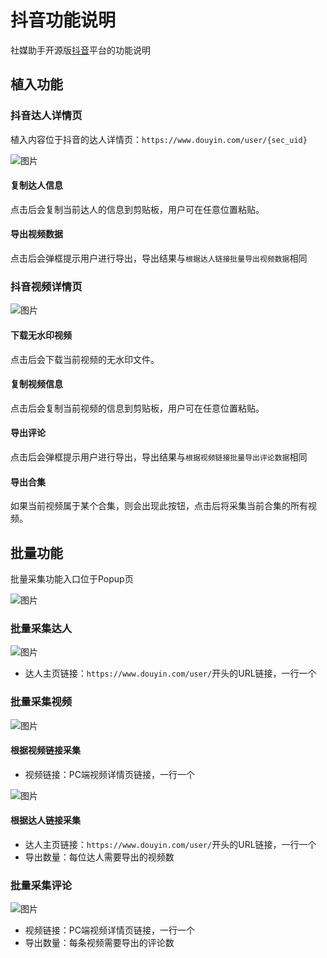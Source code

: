 # 抖音功能说明

社媒助手开源版[抖音](https://www.douyin.com)平台的功能说明

## 植入功能

### 抖音达人详情页

植入内容位于抖音的达人详情页：`https://www.douyin.com/user/{sec_uid}`

![图片](./images/dy/user.png)

#### 复制达人信息

点击后会复制当前达人的信息到剪贴板，用户可在任意位置粘贴。

#### 导出视频数据

点击后会弹框提示用户进行导出，导出结果与`根据达人链接批量导出视频数据`相同

### 抖音视频详情页

![图片](./images/dy/video.png)

#### 下载无水印视频

点击后会下载当前视频的无水印文件。

#### 复制视频信息

点击后会复制当前视频的信息到剪贴板，用户可在任意位置粘贴。

#### 导出评论

点击后会弹框提示用户进行导出，导出结果与`根据视频链接批量导出评论数据`相同

#### 导出合集

如果当前视频属于某个合集，则会出现此按钮，点击后将采集当前合集的所有视频。

## 批量功能

批量采集功能入口位于Popup页

![图片](./images/dy/popup.png)

### 批量采集达人

![图片](./images/dy/batch-export-user.png)

- 达人主页链接：`https://www.douyin.com/user/`开头的URL链接，一行一个

### 批量采集视频

![图片](./images/dy/batch-export-video.png)

#### 根据视频链接采集

- 视频链接：PC端视频详情页链接，一行一个

![图片](./images/dy/batch-export-video2.png)

#### 根据达人链接采集

- 达人主页链接：`https://www.douyin.com/user/`开头的URL链接，一行一个
- 导出数量：每位达人需要导出的视频数

### 批量采集评论

![图片](./images/dy/batch-export-comment.png)

- 视频链接：PC端视频详情页链接，一行一个
- 导出数量：每条视频需要导出的评论数